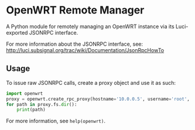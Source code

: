 # OpenWRT Remote Manager #

A Python module for remotely managing an OpenWRT instance via its Luci-exported JSONRPC interface.

For more information about the JSONRPC interface, see:
http://luci.subsignal.org/trac/wiki/Documentation/JsonRpcHowTo

## Usage ##

To issue raw JSONRPC calls, create a proxy object and use it as such:

```python
import openwrt
proxy = openwrt.create_rpc_proxy(hostname='10.0.0.5', username='root', 'password'=root)
for path in proxy.fs.dir():
    print(path)
```

For more information, see `help(openwrt)`.
